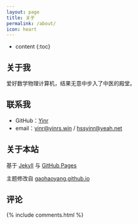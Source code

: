 ```yaml
---
layout: page
title: 关于
permalink: /about/
icon: heart
---
```


* content
{:toc}

## 关于我

爱好数学物理计算机，结果无意中步入了中医的殿堂。

## 联系我

* GitHub：[Yinr](https://github.com/Yinr)
* email：<yinr@yinrs.win> / <hssyinr@yeah.net>

## 关于本站

基于 [Jekyll](https://jekyllrb.com) 与 [GitHub Pages](http://pages.github.com)

主题修改自 [gaohaoyang.github.io](https://github.com/Gaohaoyang/gaohaoyang.github.io)

## 评论

{% include comments.html %}
